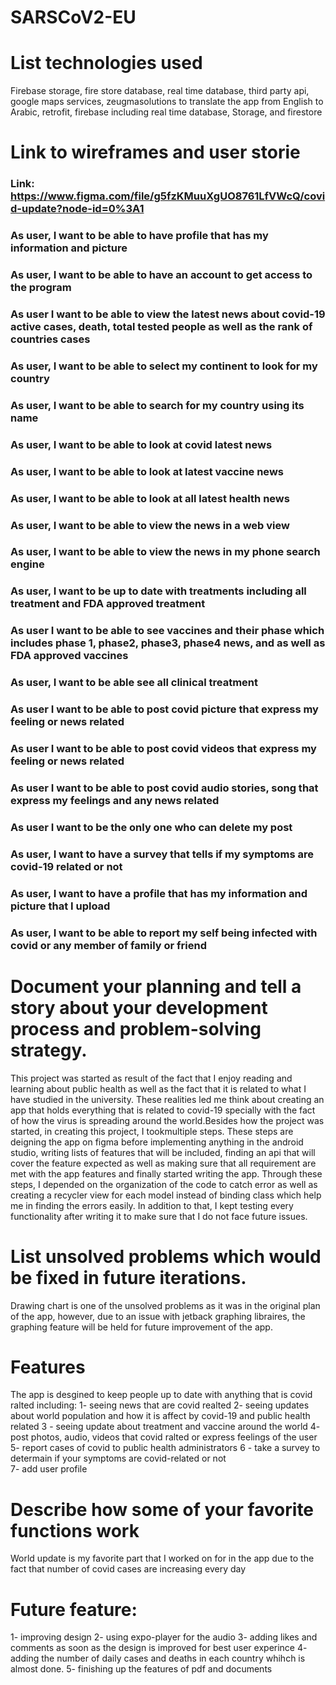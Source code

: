 # SARSCoV2-EU

#	List technologies used

Firebase storage, fire store database,  real time database, third party api, google maps services, 
zeugmasolutions to translate the app from English to Arabic, retrofit, firebase including real time database,
Storage, and firestore
#	Link to wireframes and user storie
### Link: https://www.figma.com/file/g5fzKMuuXgUO8761LfVWcQ/covid-update?node-id=0%3A1

### As user, I want to be able to have profile that has my information and picture
### As user, I want to be able to have an account to get access to the program 
### As user I want to be able to view the latest news about covid-19 active cases, death, total tested people as well as the rank of countries cases
### As user, I want to be able to select my continent to look for my country
### As user, I want to be able to search for my country using its name 
### As user, I want to be able to look at covid latest news 
### As user, I want to be able to look at latest vaccine news
### As user, I want to be able to look at all latest health news
### As user, I want to be able to view the news in a web view
### As user, I want to be able to view the news in my phone search engine
### As user, I want to be up to date with treatments including all treatment and FDA approved treatment
### As user I want to be able to see vaccines and their phase which includes phase 1, phase2, phase3, phase4 news, and as well as FDA approved vaccines
### As user, I want to be able see all clinical treatment
### As user I want to be able to post covid picture that express my feeling or news related 
### As user I want to be able to post covid videos that express my feeling or news related 
### As user I want to be able to post covid audio stories, song that express my feelings and any news related
### As user I want to be the only one who can delete my post 
### As user, I want to have a survey that tells if my symptoms are covid-19 related or not
### As user, I want to have a profile that has my information and picture that I upload
### As user, I want to be able to report my self being infected with covid or any member of family or friend 

#	Document your planning and tell a story about your development process and problem-solving strategy.

This project was started as result of the fact that I enjoy reading and learning about public health
as well as the fact that it is related to what I have studied in the university. 
These realities led me think about creating an app that holds everything 
that is related to covid-19 specially with the fact of how the virus is 
spreading around the world.Besides how the project was started, in creating this
project, I tookmultiple steps. These steps are deigning the app on figma before
implementing anything in the android studio, writing lists of features 
that will be included, finding an api that will cover the feature 
expected as well as making sure that all requirement are met with the app
features and finally started writing the app. Through these steps, I depended on
the organization of the code to catch error as well as creating a recycler view for each model 
instead of binding class which help me in finding the errors easily. In addition to that, 
I kept testing every functionality after writing it to make sure that I do not face future issues.


# List unsolved problems which would be fixed in future iterations.

Drawing chart is one of the unsolved problems as it was in the original plan of the app, 
however, due to an issue with jetback graphing libraires, the graphing feature will be
held for future improvement of the app. 

# Features
The app is desgined to keep people up to date with anything that is covid ralted including:
1- seeing news that are covid realted
2- seeing updates about world population and how it is affect by covid-19 and public health related
3 - seeing update about treatment and vaccine around the world 
4- post photos, audio, videos that covid ralted or express  feelings of the user
5- report cases of covid to public health administrators
6 - take a survey to determain if your symptoms are covid-related or not  
7- add user profile
# Describe how some of your favorite functions work

World update is my favorite part that I worked on for in the app due 
to the fact that number of covid cases are increasing every day
# Future feature:
1- improving design 
2- using expo-player for the audio
3- adding likes and comments as soon as the design is improved for best user experince
4- adding the number of daily cases and deaths in each country whihch is almost done.
5- finishing up the features of pdf  and documents 

